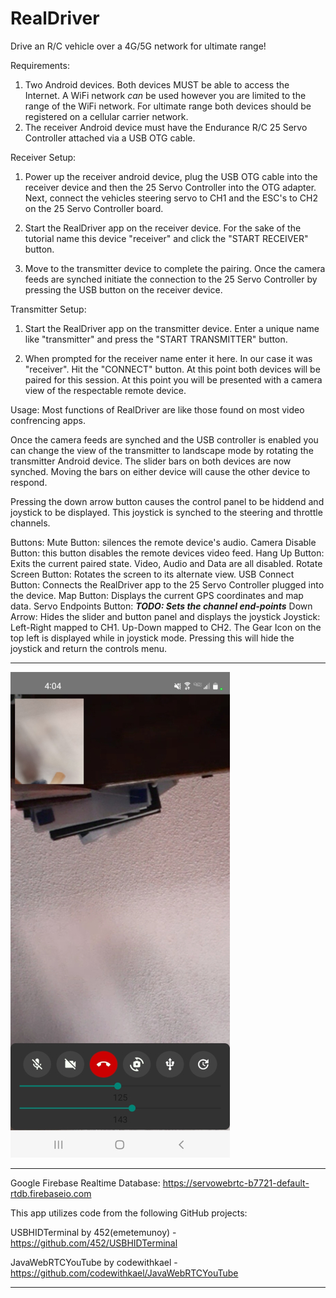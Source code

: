 # RealDriver

Drive an R/C vehicle over a 4G/5G network for ultimate range!

Requirements:
   1. Two Android devices. Both devices MUST be able to access the Internet. A WiFi network *can* be used however you are
      limited to the range of the WiFi network. For ultimate range both devices should be registered on a cellular
      carrier network.
   2. The receiver Android device must have the Endurance R/C 25 Servo Controller attached via a USB OTG cable. 

Receiver Setup:
   1. Power up the receiver android device, plug the USB OTG cable into the receiver device and then the 25 Servo 
      Controller into the OTG adapter. Next, connect the vehicles steering servo to CH1 and the ESC's to CH2 on the 
      25 Servo Controller board.
         
   2. Start the RealDriver app on the receiver device. For the sake of the tutorial name this device "receiver" and
      click the "START RECEIVER" button.
         
   3. Move to the transmitter device to complete the pairing. Once the camera feeds are synched initiate the 
      connection to the 25 Servo Controller by pressing the USB button on the receiver device. 

Transmitter Setup:
   1. Start the RealDriver app on the transmitter device. Enter a unique name like "transmitter" and press the 
      "START TRANSMITTER" button. 
         
   2. When prompted for the receiver name enter it here. In our case it was "receiver". Hit the "CONNECT" button.
      At this point both devices will be paired for this session. At this point you will be presented with a 
      camera view of the respectable remote device.

Usage:
   Most functions of RealDriver are like those found on most video confrencing apps.
      
   Once the camera feeds are synched and the USB controller is enabled you can change the view of the transmitter 
   to landscape mode by rotating the transmitter Android device. The slider bars on both devices are now synched. 
   Moving the bars on either device will cause the other device to respond.
      
   Pressing the down arrow button causes the control panel to be hiddend and joystick to be displayed. This joystick 
   is synched to the steering and throttle channels.

Buttons:
   Mute Button: silences the remote device's audio.
   Camera Disable Button: this button disables the remote devices video feed.
   Hang Up Button: Exits the current paired state. Video, Audio and Data are all disabled.
   Rotate Screen Button: Rotates the screen to its alternate view.
   USB Connect Button: Connects the RealDriver app to the 25 Servo Controller plugged into the device.
   Map Button: Displays the current GPS coordinates and map data.
   Servo Endpoints Button: ***TODO: Sets the channel end-points***
   Down Arrow: Hides the slider and button panel and displays the joystick
   Joystick: Left-Right mapped to CH1. Up-Down mapped to CH2. The Gear Icon on the top left is displayed
      while in joystick mode. Pressing this will hide the joystick and return the controls menu.

-------------------------------------------------------------------------------------------------------------------------

![alt text](https://github.com/endurancerc/RealDriver/blob/master/RealDriver_screencap.jpg?raw=true)

-------------------------------------------------------------------------------------------------------------------------

Google Firebase Realtime Database: https://servowebrtc-b7721-default-rtdb.firebaseio.com

This app utilizes code from the following GitHub projects: 

USBHIDTerminal by 452(emetemunoy) - https://github.com/452/USBHIDTerminal

JavaWebRTCYouTube by codewithkael - https://github.com/codewithkael/JavaWebRTCYouTube

-------------------------------------------------------------------------------------------------------------------------
